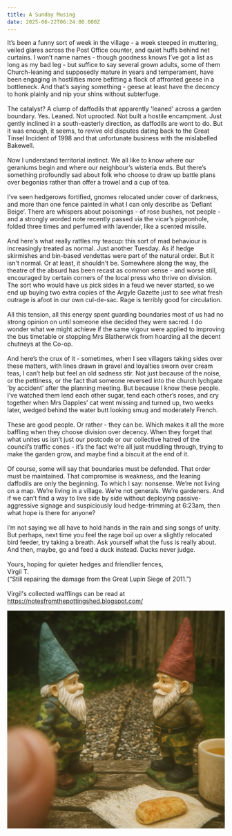 ```yaml
---
title: A Sunday Musing
date: 2025-06-22T06:24:00.000Z
---
```

<!--StartFragment-->

It’s been a funny sort of week in the village - a week steeped in muttering, veiled glares across the Post Office counter, and quiet huffs behind net curtains. I won’t name names - though goodness knows I’ve got a list as long as my bad leg - but suffice to say several grown adults, some of them Church-leaning and supposedly mature in years and temperament, have been engaging in hostilities more befitting a flock of affronted geese in a bottleneck. And that’s saying something - geese at least have the decency to honk plainly and nip your shins without subterfuge.\
\
The catalyst? A clump of daffodils that apparently 'leaned' across a garden boundary. Yes. Leaned. Not uprooted. Not built a hostile encampment. Just gently inclined in a south-easterly direction, as daffodils are wont to do. But it was enough, it seems, to revive old disputes dating back to the Great Tinsel Incident of 1998 and that unfortunate business with the mislabelled Bakewell.\
\
Now I understand territorial instinct. We all like to know where our geraniums begin and where our neighbour’s wisteria ends. But there’s something profoundly sad about folk who choose to draw up battle plans over begonias rather than offer a trowel and a cup of tea.\
\
I’ve seen hedgerows fortified, gnomes relocated under cover of darkness, and more than one fence painted in what I can only describe as ‘Defiant Beige’. There are whispers about poisonings - of rose bushes, not people - and a strongly worded note recently passed via the vicar’s pigeonhole, folded three times and perfumed with lavender, like a scented missile.\
\
And here's what really rattles my teacup: this sort of mad behaviour is increasingly treated as normal. Just another Tuesday. As if hedge skirmishes and bin-based vendettas were part of the natural order. But it isn't normal. Or at least, it shouldn't be. Somewhere along the way, the theatre of the absurd has been recast as common sense - and worse still, encouraged by certain corners of the local press who thrive on division. The sort who would have us pick sides in a feud we never started, so we end up buying two extra copies of the Argyle Gazette just to see what fresh outrage is afoot in our own cul-de-sac. Rage is terribly good for circulation.\
\
All this tension, all this energy spent guarding boundaries most of us had no strong opinion on until someone else decided they were sacred. I do wonder what we might achieve if the same vigour were applied to improving the bus timetable or stopping Mrs Blatherwick from hoarding all the decent chutneys at the Co-op.\
\
And here’s the crux of it - sometimes, when I see villagers taking sides over these matters, with lines drawn in gravel and loyalties sworn over cream teas, I can’t help but feel an old sadness stir. Not just because of the noise, or the pettiness, or the fact that someone reversed into the church lychgate ‘by accident’ after the planning meeting. But because I know these people. I’ve watched them lend each other sugar, tend each other’s roses, and cry together when Mrs Dapples’ cat went missing and turned up, two weeks later, wedged behind the water butt looking smug and moderately French.\
\
These are good people. Or rather - they can be. Which makes it all the more baffling when they choose division over decency. When they forget that what unites us isn’t just our postcode or our collective hatred of the council’s traffic cones - it’s the fact we’re all just muddling through, trying to make the garden grow, and maybe find a biscuit at the end of it.\
\
Of course, some will say that boundaries must be defended. That order must be maintained. That compromise is weakness, and the leaning daffodils are only the beginning. To which I say: nonsense. We’re not living on a map. We’re living in a village. We’re not generals. We’re gardeners. And if we can’t find a way to live side by side without deploying passive-aggressive signage and suspiciously loud hedge-trimming at 6:23am, then what hope is there for anyone?\
\
I’m not saying we all have to hold hands in the rain and sing songs of unity. But perhaps, next time you feel the rage boil up over a slightly relocated bird feeder, try taking a breath. Ask yourself what the fuss is really about. And then, maybe, go and feed a duck instead. Ducks never judge.\
\
Yours, hoping for quieter hedges and friendlier fences,\
Virgil T.\
(“Still repairing the damage from the Great Lupin Siege of 2011.”)\
\
Virgil's collected wafflings can be read at <https://notesfromthepottingshed.blogspot.com/>

<!--EndFragment-->

![](/images/uploads/1.jpg)